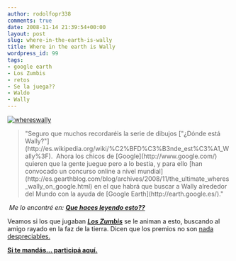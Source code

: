 ```yaml
---
author: rodolfopr338
comments: true
date: 2008-11-14 21:39:54+00:00
layout: post
slug: where-in-the-earth-is-wally
title: Where in the earth is Wally
wordpress_id: 99
tags:
- google earth
- Los Zumbis
- retos
- Se la juega??
- Waldo
- Wally
---
```

<!-- more -->
[![whereswally](http://sinjeta.files.wordpress.com/2008/11/whereiswally.jpg)](http://sinjeta.files.wordpress.com/2008/11/whereiswally.jpg)


<blockquote>"Seguro que muchos recordaréis la serie de dibujos ["¿Dónde está Wally?"](http://es.wikipedia.org/wiki/%C2%BFD%C3%B3nde_est%C3%A1_Wally%3F).  Ahora los chicos de [Google](http://www.google.com/) quieren que la gente juegue pero a lo bestia, y para ello [han convocado un concurso online a nivel mundial](http://es.gearthblog.com/blog/archives/2008/11/the_ultimate_wheres_wally_on_google.html) en el que habrá que buscar a Wally alrededor del Mundo con la ayuda de [Google Earth](http://earth.google.es/)."</blockquote>


 _Me lo encontré en: [**Que haces leyendo esto??**](http://quehacesleyendoesto.blogspot.com/)_

Veamos si los que jugaban [_**Los Zumbis**_](http://sinjeta.files.wordpress.com/2008/11/zumbis82big.jpg) se le animan a esto, buscando al amigo rayado en la faz de la tierra. Dicen que los premios no son [nada despreciables.](http://www.elpais.com/articulo/internet/Has/visto/Wally/Google/Earth/elpeputec/20081103elpepunet_1/Tes)

[**Si te mandás... participá aquí.**](http://www.borders.co.uk/whereswally)

